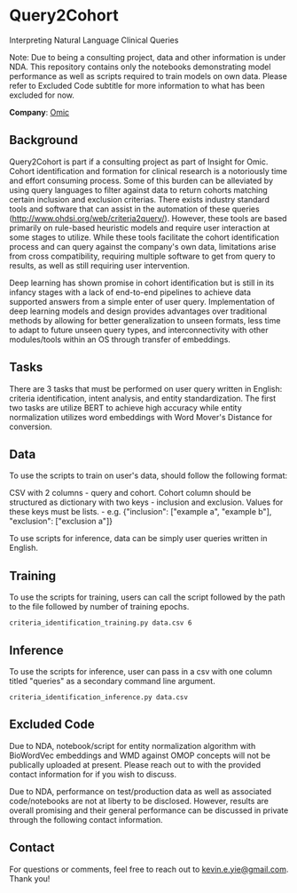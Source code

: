 # Query2Cohort

Interpreting Natural Language Clinical Queries

Note: Due to being a consulting project, data and other information is under NDA. This repository contains only the notebooks demonstrating model performance as well as scripts required to train models on own data. Please refer to Excluded Code subtitle for more information to what has been excluded for now. 

**Company**: [Omic](Omic.ai)

## Background

Query2Cohort is part if a consulting project as part of Insight for Omic. Cohort identification and formation for clinical research is a notoriously time and effort consuming process. Some of this burden can be alleviated by using query languages to filter against data to return cohorts matching certain inclusion and exclusion criterias. There exists industry standard tools and software that can assist in the automation of these queries (http://www.ohdsi.org/web/criteria2query/). However, these tools are based primarily on rule-based heuristic models and require user interaction at some stages to utilize. While these tools facilitate the cohort identification process and can query against the company's own data, limitations arise from cross compatibility, requiring multiple software to get from query to results, as well as still requiring user intervention. 

Deep learning has shown promise in cohort identification but is still in its infancy stages with a lack of end-to-end pipelines to achieve data supported answers from a simple enter of user query. Implementation of deep learning models and design provides advantages over traditional methods by allowing for better generalization to unseen formats, less time to adapt to future unseen query types, and interconnectivity with other modules/tools within an OS through transfer of embeddings. 

## Tasks

There are 3 tasks that must be performed on user query written in English: criteria identification, intent analysis, and entity standardization. The first two tasks are utilize BERT to achieve high accuracy while entity normalization utilizes word embeddings with Word Mover's Distance for conversion.


## Data

To use the scripts to train on user's data, should follow the following format:

CSV with 2 columns - query and cohort. Cohort column should be structured as dictionary with two keys - inclusion and exclusion. Values for these keys must be lists.
    - e.g. {"inclusion": ["example a", "example b"], "exclusion": ["exclusion a"]}
    
 To use scripts for inference, data can be simply user queries written in English. 


## Training

To use the scripts for training, users can call the script followed by the path to the file followed by number of training epochs.

```
criteria_identification_training.py data.csv 6
```
## Inference

To use the scripts for inference, user can pass in a csv with one column titled "queries" as a secondary command line argument.

```
criteria_identification_inference.py data.csv
```

## Excluded Code

Due to NDA, notebook/script for entity normalization algorithm with BioWordVec embeddings and WMD against OMOP concepts will not be publically uploaded at present. Please reach out to with the provided contact information for if you wish to discuss.

Due to NDA, performance on test/production data as well as associated code/notebooks are not at liberty to be disclosed. However, results are overall promising and their general performance can be discussed in private through the following contact information.

## Contact

For questions or comments, feel free to reach out to kevin.e.yie@gmail.com. Thank you!
